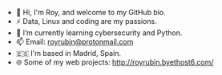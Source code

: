 - 👋  Hi, I'm Roy, and welcome to my GitHub bio.
- ⚡ Data, Linux and coding are my passions.
- 🌱 I’m currently learning cybersecurity and Python.
- 📫 Email: royrubin@protonmail.com
- 🇪🇸 I'm based in Madrid, Spain.
- 🌐 Some of my web projects: http://royrubin.byethost6.com/
